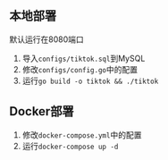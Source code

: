 ## 本地部署
默认运行在8080端口
1. 导入```configs/tiktok.sql```到MySQL
2. 修改```configs/config.go```中的配置
3. 运行```go build -o tiktok && ./tiktok```
## Docker部署
1. 修改```docker-compose.yml```中的配置
2. 运行```docker-compose up -d```




